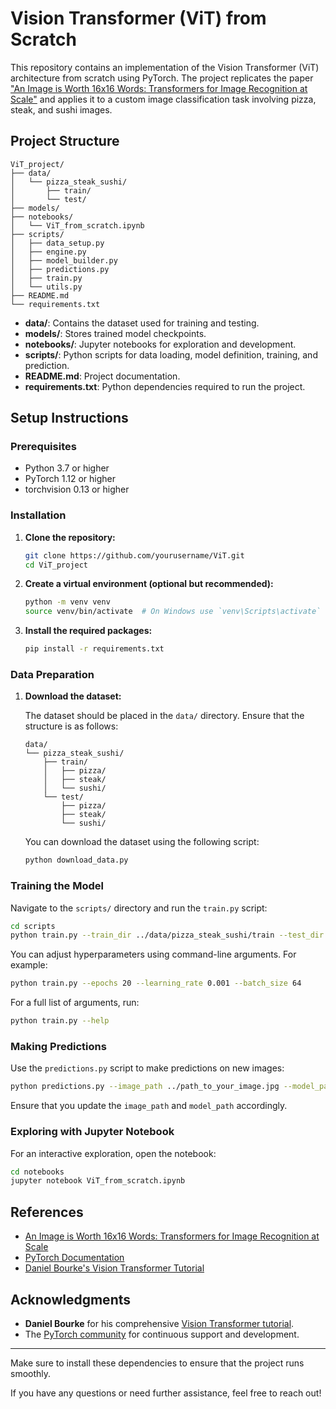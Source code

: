 # Vision Transformer (ViT) from Scratch

This repository contains an implementation of the Vision Transformer (ViT) architecture from scratch using PyTorch. The project replicates the paper ["An Image is Worth 16x16 Words: Transformers for Image Recognition at Scale"](https://arxiv.org/abs/2010.11929) and applies it to a custom image classification task involving pizza, steak, and sushi images.

## Project Structure

```
ViT_project/
├── data/
│   └── pizza_steak_sushi/
│       ├── train/
│       └── test/
├── models/
├── notebooks/
│   └── ViT_from_scratch.ipynb
├── scripts/
│   ├── data_setup.py
│   ├── engine.py
│   ├── model_builder.py
│   ├── predictions.py
│   ├── train.py
│   └── utils.py
├── README.md
└── requirements.txt
```

- **data/**: Contains the dataset used for training and testing.
- **models/**: Stores trained model checkpoints.
- **notebooks/**: Jupyter notebooks for exploration and development.
- **scripts/**: Python scripts for data loading, model definition, training, and prediction.
- **README.md**: Project documentation.
- **requirements.txt**: Python dependencies required to run the project.

## Setup Instructions

### Prerequisites

- Python 3.7 or higher
- PyTorch 1.12 or higher
- torchvision 0.13 or higher

### Installation

1. **Clone the repository:**

   ```bash
   git clone https://github.com/yourusername/ViT.git
   cd ViT_project
   ```

2. **Create a virtual environment (optional but recommended):**

   ```bash
   python -m venv venv
   source venv/bin/activate  # On Windows use `venv\Scripts\activate`
   ```

3. **Install the required packages:**

   ```bash
   pip install -r requirements.txt
   ```

### Data Preparation

1. **Download the dataset:**

   The dataset should be placed in the `data/` directory. Ensure that the structure is as follows:

   ```
   data/
   └── pizza_steak_sushi/
       ├── train/
       │   ├── pizza/
       │   ├── steak/
       │   └── sushi/
       └── test/
           ├── pizza/
           ├── steak/
           └── sushi/
   ```

   You can download the dataset using the following script:

   ```bash
   python download_data.py
   ```

### Training the Model

Navigate to the `scripts/` directory and run the `train.py` script:

```bash
cd scripts
python train.py --train_dir ../data/pizza_steak_sushi/train --test_dir ../data/pizza_steak_sushi/test
```

You can adjust hyperparameters using command-line arguments. For example:

```bash
python train.py --epochs 20 --learning_rate 0.001 --batch_size 64
```

For a full list of arguments, run:

```bash
python train.py --help
```

### Making Predictions

Use the `predictions.py` script to make predictions on new images:

```bash
python predictions.py --image_path ../path_to_your_image.jpg --model_path ../models/vit_model.pth
```

Ensure that you update the `image_path` and `model_path` accordingly.

### Exploring with Jupyter Notebook

For an interactive exploration, open the notebook:

```bash
cd notebooks
jupyter notebook ViT_from_scratch.ipynb
```

## References

- [An Image is Worth 16x16 Words: Transformers for Image Recognition at Scale](https://arxiv.org/abs/2010.11929)
- [PyTorch Documentation](https://pytorch.org/docs/stable/index.html)
- [Daniel Bourke's Vision Transformer Tutorial](https://github.com/mrdbourke/pytorch-deep-learning)

## Acknowledgments

- **Daniel Bourke** for his comprehensive [Vision Transformer tutorial](https://github.com/mrdbourke/pytorch-deep-learning).
- The [PyTorch community](https://discuss.pytorch.org/) for continuous support and development.

---

Make sure to install these dependencies to ensure that the project runs smoothly.

If you have any questions or need further assistance, feel free to reach out!
